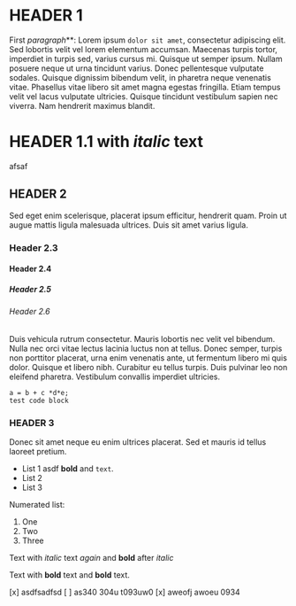 # HEADER 1

First ***para*g*raph***: Lorem ipsum `dolor sit amet`, consectetur adipiscing elit. Sed lobortis velit vel lorem elementum accumsan. Maecenas turpis tortor, imperdiet in turpis sed, varius cursus mi. Quisque ut semper ipsum. Nullam posuere neque ut urna tincidunt varius. Donec pellentesque vulputate sodales. Quisque dignissim bibendum velit, in pharetra neque venenatis vitae. Phasellus vitae libero sit amet magna egestas fringilla. Etiam tempus velit vel lacus vulputate ultricies. Quisque tincidunt vestibulum sapien nec viverra. Nam hendrerit maximus blandit.

# HEADER 1.1 with *italic* text

afsaf

## HEADER 2

Sed eget enim scelerisque, placerat ipsum efficitur, hendrerit quam. Proin ut augue mattis ligula malesuada ultrices. Duis sit amet varius ligula.

### Header 2.3

#### Header 2.4

##### Header 2.5

###### Header 2.6

Duis vehicula rutrum consectetur.
Mauris lobortis nec velit vel bibendum. Nulla nec orci vitae lectus lacinia luctus non at tellus. Donec semper, turpis non porttitor placerat, urna enim venenatis ante, ut fermentum libero mi quis dolor. Quisque et libero nibh. Curabitur eu tellus turpis. Duis pulvinar leo non eleifend pharetra. Vestibulum convallis imperdiet ultricies.

```
a = b + c *d*e;
test code block
```

### HEADER 3

Donec sit amet neque eu enim ultrices placerat. Sed et mauris id tellus laoreet pretium.

- List 1 asdf **bold** and `text`.
- List 2
- List 3

Numerated list:

1. One
2. Two
1. Three

Text with *italic* text *again* and **bold** after *italic*

Text with **bold** text and **bold** text.

[x] asdfsadfsd
[ ] as340 304u t093uw0
[x] aweofj awoeu 0934
